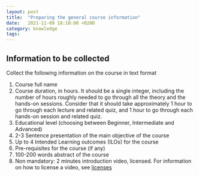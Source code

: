 ```yaml
---
layout: post
title:  "Preparing the general course information"
date:   2021-11-09 18:10:00 +0200
category: knowledge
tags:
---
```


## Information to be collected

Collect the following information on the course in text format

1. Course full name
2. Course duration, in hours. It should be a single integer, including the number of hours roughly needed to go through all the theory and the hands-on sessions. Consider that it should take approximately 1 hour to go through each lecture and related quiz, and 1 hour to go through each hands-on session and related quiz.
3. Educational level (choosing between Beginner, Intermediate and Advanced)
4. 2-3 Sentence presentation of the main objective of the course
5. Up to 4 Intended Learning outcomes (ILOs) for the course
6. Pre-requisites for the course (if any)
7. 100-200 words abstract of the course
8. Non mandatory: 2 minutes introduction video, licensed. For information on how to license a video, see [licenses]

[licenses]: https://creativecommons.org/share-your-work/